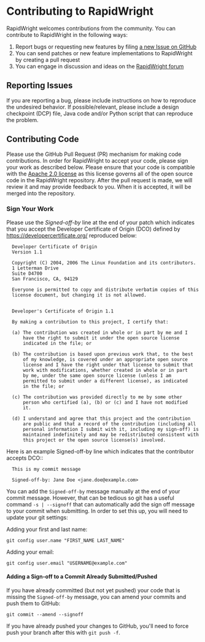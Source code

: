 # Contributing to RapidWright

RapidWright welcomes contributions from the community.  You can contribute to RapidWright in the following ways:
1. Report bugs or requesting new features by filing [a new Issue on GitHub](https://github.com/Xilinx/RapidWright/issues/new)
2. You can send patches or new feature implementations to RapidWright by creating a pull request
3. You can engage in discussion and ideas on the [RapidWright forum](https://groups.google.com/g/rapidwright)

## Reporting Issues
If you are reporting a bug, please include instructions on how to reproduce the undesired behavior.  If possible/relevant, please include a design checkpoint (DCP) file, Java code and/or Python script that can reproduce the problem.

## Contributing Code 
Please use the GitHub Pull Request (PR) mechanism for making code contributions.  In order for RapidWright to accept your code, please sign your work as described below.  Please ensure that your code is compatible with the [Apache 2.0 license](https://www.apache.org/licenses/LICENSE-2.0) as this license governs all of the open source code in the RapidWright repository.  After the pull request is made, we will review it and may provide feedback to you.  When it is accepted, it will be merged into the repository.

### Sign Your Work
Please use the *Signed-off-by* line at the end of your patch which indicates that you accept the Developer Certificate of Origin (DCO) defined by https://developercertificate.org/ reproduced below:

```
  Developer Certificate of Origin
  Version 1.1

  Copyright (C) 2004, 2006 The Linux Foundation and its contributors.
  1 Letterman Drive
  Suite D4700
  San Francisco, CA, 94129

  Everyone is permitted to copy and distribute verbatim copies of this
  license document, but changing it is not allowed.


  Developer's Certificate of Origin 1.1

  By making a contribution to this project, I certify that:

  (a) The contribution was created in whole or in part by me and I
      have the right to submit it under the open source license
      indicated in the file; or

  (b) The contribution is based upon previous work that, to the best
      of my knowledge, is covered under an appropriate open source
      license and I have the right under that license to submit that
      work with modifications, whether created in whole or in part
      by me, under the same open source license (unless I am
      permitted to submit under a different license), as indicated
      in the file; or

  (c) The contribution was provided directly to me by some other
      person who certified (a), (b) or (c) and I have not modified
      it.

  (d) I understand and agree that this project and the contribution
      are public and that a record of the contribution (including all
      personal information I submit with it, including my sign-off) is
      maintained indefinitely and may be redistributed consistent with
      this project or the open source license(s) involved.
```

Here is an example Signed-off-by line which indicates that the contributor accepts DCO::

```
  This is my commit message

  Signed-off-by: Jane Doe <jane.doe@example.com>
```
You can add the `Signed-off-by` message manually at the end of your commit message.  However, that can be tedious so git has a useful command `-s | --signoff` that can automatically add the sign off message to your commit when submitting.  In order to set this up, you will need to update your git settings:

Adding your first and last name:
```
git config user.name "FIRST_NAME LAST_NAME"
```
Adding your email:
```
git config user.email "USERNAME@example.com"
```
#### Adding a Sign-off to a Commit Already Submitted/Pushed
If you have already committed (but not yet pushed) your code that is missing the `Signed-off-by` message, you can amend your commits and push them to GitHub:
```
git commit --amend --signoff
```
If you have already pushed your changes to GitHub, you'll need to force push your branch after this with `git push -f`.


